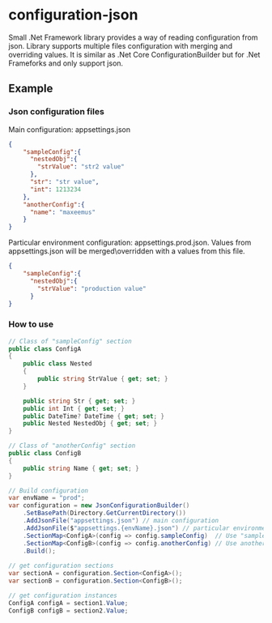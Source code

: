 # configuration-json
Small .Net Framework library provides a way of reading configuration from json. Library supports multiple files configuration with merging and overriding values.
It is similar as .Net Core ConfigurationBuilder but for .Net Frameforks and only support json.

## Example
### Json configuration files
Main configuration: appsettings.json
```json
{
    "sampleConfig":{
      "nestedObj":{
        "strValue": "str2 value"
      },
      "str": "str value",
      "int": 1213234      
    },
    "anotherConfig":{
      "name": "maxeemus"
    }
}
```
Particular environment configuration: appsettings.prod.json.
Values from appsettings.json will be merged\overridden with a values from this file.
```json
{
    "sampleConfig":{
      "nestedObj":{
        "strValue": "production value"
      }
}
```
### How to use
```c#
// Class of "sampleConfig" section
public class ConfigA
{
    public class Nested
    {
        public string StrValue { get; set; }
    }

    public string Str { get; set; }
    public int Int { get; set; }
    public DateTime? DateTime { get; set; }
    public Nested NestedObj { get; set; }
}

// Class of "anotherConfig" section
public class ConfigB
{
    public string Name { get; set; }
}

// Build configuration
var envName = "prod";
var configuration = new JsonConfigurationBuilder()
    .SetBasePath(Directory.GetCurrentDirectory())
    .AddJsonFile("appsettings.json") // main configuration
    .AddJsonFile($"appsettings.{envName}.json") // particular environment configuration
    .SectionMap<ConfigA>(config => config.sampleConfig)  // Use "sampleConfig" bacause it defined in *.json
    .SectionMap<ConfigB>(config => config.anotherConfig) // Use anotherConfig bacause it defined in *.json
    .Build(); 
    
// get configuration sections
var sectionA = configuration.Section<ConfigA>();    
var sectionB = configuration.Section<ConfigB>();    

// get configuration instances
ConfigA configA = section1.Value;
ConfigB configB = section2.Value;
```